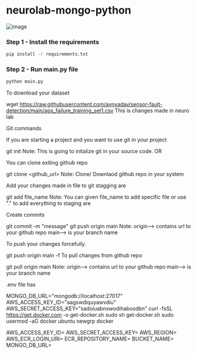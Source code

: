 # neurolab-mongo-python

![image](https://user-images.githubusercontent.com/57321948/196933065-4b16c235-f3b9-4391-9cfe-4affcec87c35.png)

### Step 1 - Install the requirements

```bash
pip install -r requirements.txt
```
### Step 2 - Run main.py file
```bash
python main.py
```
To download your dataset

wget https://raw.githubusercontent.com/avnyadav/sensor-fault-detection/main/aps_failure_training_set1.csv
This is changes made in neuro lab

Git commands

If you are starting a project and you want to use git in your project

git init
Note: This is going to initalize git in your source code.
OR

You can clone exiting github repo

git clone <github_url>
Note: Clone/ Downlaod github repo in your system

Add your changes made in file to git stagging are

git add file_name
Note: You can given file_name to add specific file or use "." to add everything to staging are

Create commits

git commit -m "message"
git push origin main
Note: origin--> contains url to your github repo main--> is your branch name

To push your changes forcefully.

git push origin main -f
To pull changes from github repo

git pull origin main
Note: origin--> contains url to your github repo main--> is your branch name

.env file has

MONGO_DB_URL="mongodb://localhost:27017"
AWS_ACCESS_KEY_ID="aagswdiquyawvdiu"
AWS_SECRET_ACCESS_KEY="sadoiuabnswodihabosdbn"
curl -fsSL https://get.docker.com -o get-docker.sh
sudo sh get-docker.sh
sudo usermod -aG docker ubuntu
newgrp docker

AWS_ACCESS_KEY_ID=
AWS_SECRET_ACCESS_KEY=
AWS_REGION=
AWS_ECR_LOGIN_URI=
ECR_REPOSITORY_NAME=
BUCKET_NAME=
MONGO_DB_URL=
